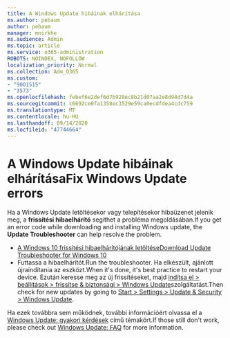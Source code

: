 ```yaml
---
title: A Windows Update hibáinak elhárítása
ms.author: pebaum
author: pebaum
manager: mnirkhe
ms.audience: Admin
ms.topic: article
ms.service: o365-administration
ROBOTS: NOINDEX, NOFOLLOW
localization_priority: Normal
ms.collection: Adm_O365
ms.custom:
- "9001515"
- "3573"
ms.openlocfilehash: febef6e2def6d7b928ec8b21d07aa2e8d94d7d4a
ms.sourcegitcommit: c6692ce0fa1358ec3529e59ca0ecdfdea4cdc759
ms.translationtype: MT
ms.contentlocale: hu-HU
ms.lasthandoff: 09/14/2020
ms.locfileid: "47744664"
---
```

# <a name="fix-windows-update-errors"></a><span data-ttu-id="99ce1-102">A Windows Update hibáinak elhárítása</span><span class="sxs-lookup"><span data-stu-id="99ce1-102">Fix Windows Update errors</span></span>

<span data-ttu-id="99ce1-103">Ha a Windows Update letöltésekor vagy telepítésekor hibaüzenet jelenik meg, a **frissítési hibaelhárító** segíthet a probléma megoldásában.</span><span class="sxs-lookup"><span data-stu-id="99ce1-103">If you get an error code while downloading and installing Windows update, the **Update Troubleshooter** can help resolve the problem.</span></span>

- [<span data-ttu-id="99ce1-104">A Windows 10 frissítési hibaelhárítójának letöltése</span><span class="sxs-lookup"><span data-stu-id="99ce1-104">Download Update Troubleshooter for Windows 10</span></span>](https://support.microsoft.com/help/4027322/windows-update-troubleshooter)
- <span data-ttu-id="99ce1-105">Futtassa a hibaelhárítót.</span><span class="sxs-lookup"><span data-stu-id="99ce1-105">Run the troubleshooter.</span></span> <span data-ttu-id="99ce1-106">Ha elkészült, ajánlott újraindítania az eszközt.</span><span class="sxs-lookup"><span data-stu-id="99ce1-106">When it's done, it's best practice to restart your device.</span></span> <span data-ttu-id="99ce1-107">Ezután keresse meg az új frissítéseket, majd [indítsa el > beállítások > frissítse & biztonsági > Windows Update](ms-settings:windowsupdate)szolgáltatást.</span><span class="sxs-lookup"><span data-stu-id="99ce1-107">Then check for new updates by going to [Start > Settings > Update & Security > Windows Update](ms-settings:windowsupdate).</span></span>

<span data-ttu-id="99ce1-108">Ha ezek továbbra sem működnek, további információért olvassa el a [Windows Update: gyakori kérdések](https://support.microsoft.com/help/12373/windows-update-faq) című témakört.</span><span class="sxs-lookup"><span data-stu-id="99ce1-108">If those still don't work, please check out [Windows Update: FAQ](https://support.microsoft.com/help/12373/windows-update-faq) for more information.</span></span>
